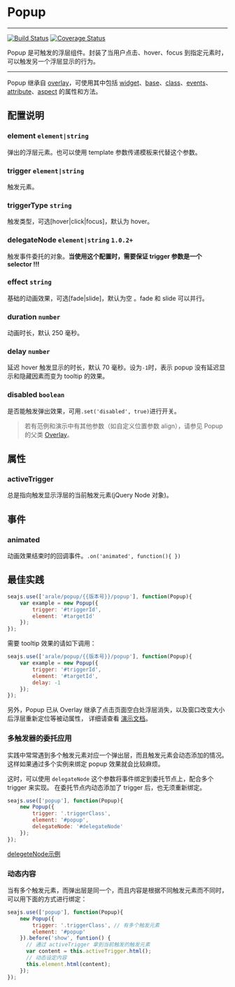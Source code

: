# Popup

---

[![Build Status](https://travis-ci.org/aralejs/popup.png)](https://travis-ci.org/aralejs/popup)
[![Coverage Status](https://coveralls.io/repos/aralejs/popup/badge.png?branch=master)](https://coveralls.io/r/aralejs/popup)

Popup 是可触发的浮层组件。封装了当用户点击、hover、focus 到指定元素时，可以触发另一个浮层显示的行为。

---

Popup 继承自 [overlay](http://aralejs.org/overlay/)，可使用其中包括 [widget](http://aralejs.org/widget/)、[base](http://aralejs.org/base/)、[class](http://aralejs.org/class/)、[events](http://aralejs.org/events/)、[attribute](http://aralejs.org/base/docs/attribute.html)、[aspect](http://aralejs.org/base/docs/aspect.html) 的属性和方法。


## 配置说明

### element `element|string`

弹出的浮层元素。也可以使用 template 参数传递模板来代替这个参数。

### trigger `element|string`

触发元素。

### triggerType `string`

触发类型，可选[hover|click|focus]，默认为 hover。

### delegateNode `element|string` `1.0.2+`

触发事件委托的对象。**当使用这个配置时，需要保证 trigger 参数是一个 selector !!!**

### effect `string`

基础的动画效果，可选[fade|slide]，默认为空 。fade 和 slide 可以并行。

### duration `number`

动画时长，默认 250 毫秒。

### delay `number`

延迟 hover 触发显示的时长，默认 70 毫秒。设为`-1`时，表示 popup 没有延迟显示和隐藏因素而变为 tooltip 的效果。

### disabled `boolean`

是否能触发弹出效果，可用`.set('disabled', true)`进行开关。


> 若有范例和演示中有其他参数（如自定义位置参数 align），请参见 Popup 的父类 [Overlay](http://aralejs.org/overlay/)。

## 属性

### activeTrigger

总是指向触发显示浮层的当前触发元素(jQuery Node 对象)。


## 事件

### animated

动画效果结束时的回调事件。`.on('animated', function(){ })`


## 最佳实践

```js
seajs.use(['arale/popup/{{版本号}}/popup'], function(Popup){
    var example = new Popup({
        trigger: '#triggerId',
        element: '#targetId'
    });
});
```

需要 tooltip 效果的请如下调用：

```js
seajs.use(['arale/popup/{{版本号}}/popup'], function(Popup){
    var example = new Popup({
        trigger: '#triggerId',
        element: '#targetId',
        delay: -1
    });
});
```

另外，Popup 已从 Overlay 继承了点击页面空白处浮层消失，以及窗口改变大小后浮层重新定位等被动属性，
详细请查看 [演示文档](http://aralejs.org/popup/examples/)。


### 多触发器的委托应用

实践中常常遇到多个触发元素对应一个弹出层，而且触发元素会动态添加的情况。
这样如果通过多个实例来绑定 popup 效果就会比较麻烦。

这时，可以使用 `delegateNode` 这个参数将事件绑定到委托节点上，配合多个 trigger 来实现。
在委托节点内动态添加了 trigger 后，也无须重新绑定。

```js
seajs.use(['popup'], function(Popup){
    new Popup({
        trigger: '.triggerClass',
        element: '#popup',
        delegateNode: '#delegateNode'
    });
});
```
[delegeteNode示例](examples/triggers.html#范例2-委托事件)

### 动态内容

当有多个触发元素，而弹出层是同一个，而且内容是根据不同触发元素而不同时，可以用下面的方式进行绑定：

```js
seajs.use(['popup'], function(Popup){
    new Popup({
        trigger: '.triggerClass', // 有多个触发元素
        element: '#popup'
    }).before('show', funtion() {
      // 通过 activeTrigger 拿到当前触发的触发元素
      var content = this.activeTrigger.html();
      // 动态设定内容
      this.element.html(content);
    });
});
```

